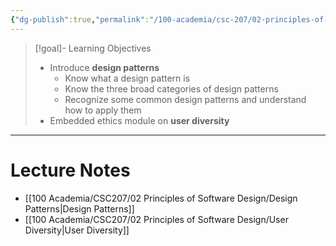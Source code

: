 ```yaml
---
{"dg-publish":true,"permalink":"/100-academia/csc-207/02-principles-of-software-design/week-8-design-patterns-user-diversity-ethics/","tags":["cs","java","lecture","note","university"],"created":"2024-10-24T16:23:58.589-07:00","updated":"2024-10-24T22:02:10.890-07:00"}
---
```



> [!goal]- Learning Objectives
> - Introduce **design patterns**
>     - Know what a design pattern is
>     - Know the three broad categories of design patterns
>     - Recognize some common design patterns and understand how to apply them
> - Embedded ethics module on **user diversity**

---

# Lecture Notes

- [[100 Academia/CSC207/02 Principles of Software Design/Design Patterns\|Design Patterns]]
- [[100 Academia/CSC207/02 Principles of Software Design/User Diversity\|User Diversity]]